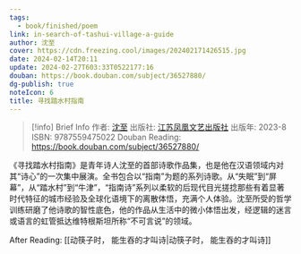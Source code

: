 ```yaml
---
tags:
  - book/finished/poem
link: in-search-of-tashui-village-a-guide
author: 沈至
cover: https://cdn.freezing.cool/images/202402171426515.jpg
date: 2024-02-14T20:11
update: 2024-02-27T603:33T0522177:16
douban: https://book.douban.com/subject/36527880/
dg-publish: true
noteIcon: 6
title: 寻找踏水村指南
---
```

>[!info] Brief Info
>作者: [沈至](https://book.douban.com/author/4623464)
>出版社: [江苏凤凰文艺出版社](https://book.douban.com/press/2492)
>出版年: 2023-8
>ISBN: 9787559475022
>Douban Reading: https://book.douban.com/subject/36527880/

《寻找踏水村指南》是青年诗人沈至的首部诗歌作品集，也是他在汉语领域内对其“诗心”的一次集中展演。全书包合以“指南”为题的系列诗歌。从“失眠”到“屏幕”，从“踏水村”到“牛津”，“指南诗”系列以柔软的后现代目光搓捻那些有着显著时代特征的城市经验及全球化语境下的离散体悟，充满个人体验。沈至所受的哲学训练研磨了他诗歌的智性底色，他的作品从生活中的微小体悟出发，经逻辑的迷言或语言的虹管抵达维特根斯坦所称“不可言说”的领域。

After Reading: [[动筷子时， 能生吞的才叫诗|动筷子时， 能生吞的才叫诗]]